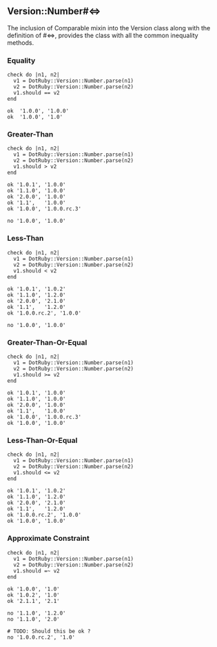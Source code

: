 ## Version::Number#<=>

The inclusion of Comparable mixin into the Version class
along with the definition of #<=>, provides the class with
all the common inequality methods.

### Equality

    check do |n1, n2|
      v1 = DotRuby::Version::Number.parse(n1)
      v2 = DotRuby::Version::Number.parse(n2)
      v1.should == v2
    end

    ok  '1.0.0', '1.0.0'
    ok  '1.0.0', '1.0'

### Greater-Than

    check do |n1, n2|
      v1 = DotRuby::Version::Number.parse(n1)
      v2 = DotRuby::Version::Number.parse(n2)
      v1.should > v2
    end

    ok '1.0.1', '1.0.0'
    ok '1.1.0', '1.0.0'
    ok '2.0.0', '1.0.0'
    ok '1.1',   '1.0.0'
    ok '1.0.0', '1.0.0.rc.3'

    no '1.0.0', '1.0.0'

### Less-Than

    check do |n1, n2|
      v1 = DotRuby::Version::Number.parse(n1)
      v2 = DotRuby::Version::Number.parse(n2)
      v1.should < v2
    end

    ok '1.0.1', '1.0.2'
    ok '1.1.0', '1.2.0'
    ok '2.0.0', '2.1.0'
    ok '1.1',   '1.2.0'
    ok '1.0.0.rc.2', '1.0.0'

    no '1.0.0', '1.0.0'

### Greater-Than-Or-Equal

    check do |n1, n2|
      v1 = DotRuby::Version::Number.parse(n1)
      v2 = DotRuby::Version::Number.parse(n2)
      v1.should >= v2
    end

    ok '1.0.1', '1.0.0'
    ok '1.1.0', '1.0.0'
    ok '2.0.0', '1.0.0'
    ok '1.1',   '1.0.0'
    ok '1.0.0', '1.0.0.rc.3'
    ok '1.0.0', '1.0.0'

### Less-Than-Or-Equal

    check do |n1, n2|
      v1 = DotRuby::Version::Number.parse(n1)
      v2 = DotRuby::Version::Number.parse(n2)
      v1.should <= v2
    end

    ok '1.0.1', '1.0.2'
    ok '1.1.0', '1.2.0'
    ok '2.0.0', '2.1.0'
    ok '1.1',   '1.2.0'
    ok '1.0.0.rc.2', '1.0.0'
    ok '1.0.0', '1.0.0'

### Approximate Constraint

    check do |n1, n2|
      v1 = DotRuby::Version::Number.parse(n1)
      v2 = DotRuby::Version::Number.parse(n2)
      v1.should =~ v2
    end

    ok '1.0.0', '1.0'
    ok '1.0.2', '1.0'
    ok '2.1.1', '2.1'

    no '1.1.0', '1.2.0'
    no '1.1.0', '2.0'

    # TODO: Should this be ok ?
    no '1.0.0.rc.2', '1.0'

